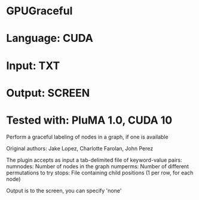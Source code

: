 # GPUGraceful
# Language: CUDA
# Input: TXT
# Output: SCREEN
# Tested with: PluMA 1.0, CUDA 10

Perform a graceful labeling of nodes in a graph, if one is available

Original authors: Jake Lopez, Charlotte Farolan, John Perez

The plugin accepts as input a tab-delimited file of keyword-value pairs:
numnodes: Number of nodes in the graph
numperms: Number of different permutations to try
stops: File containing child positions (1 per row, for each node)

Output is to the screen, you can specify 'none'
